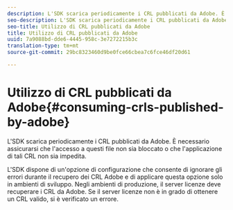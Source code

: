 ```yaml
---
description: L'SDK scarica periodicamente i CRL pubblicati da Adobe. È necessario assicurarsi che l'accesso a questi file non sia bloccato o che l'applicazione di tali CRL non sia impedita.
seo-description: L'SDK scarica periodicamente i CRL pubblicati da Adobe. È necessario assicurarsi che l'accesso a questi file non sia bloccato o che l'applicazione di tali CRL non sia impedita.
seo-title: Utilizzo di CRL pubblicati da Adobe
title: Utilizzo di CRL pubblicati da Adobe
uuid: 7a9088bd-dde6-4445-958c-3e7272215b3c
translation-type: tm+mt
source-git-commit: 29bc8323460d9be0fce66cbea7c6fce46df20d61

---
```



# Utilizzo di CRL pubblicati da Adobe{#consuming-crls-published-by-adobe}

L&#39;SDK scarica periodicamente i CRL pubblicati da Adobe. È necessario assicurarsi che l&#39;accesso a questi file non sia bloccato o che l&#39;applicazione di tali CRL non sia impedita.

L&#39;SDK dispone di un&#39;opzione di configurazione che consente di ignorare gli errori durante il recupero dei CRL Adobe e di applicare questa opzione solo in ambienti di sviluppo. Negli ambienti di produzione, il server licenze deve recuperare i CRL da Adobe. Se il server licenze non è in grado di ottenere un CRL valido, si è verificato un errore.
